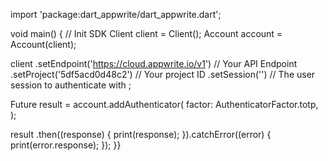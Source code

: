 import 'package:dart_appwrite/dart_appwrite.dart';

void main() { // Init SDK
  Client client = Client();
  Account account = Account(client);

  client
    .setEndpoint('https://cloud.appwrite.io/v1') // Your API Endpoint
    .setProject('5df5acd0d48c2') // Your project ID
    .setSession('') // The user session to authenticate with
  ;

  Future result = account.addAuthenticator(
    factor: AuthenticatorFactor.totp,
  );

  result
    .then((response) {
      print(response);
    }).catchError((error) {
      print(error.response);
  });
}}